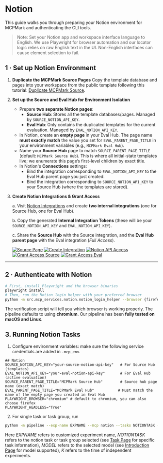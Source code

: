# Notion

This guide walks you through preparing your Notion environment for MCPMark and authenticating the CLI tools.

> Note: Set your Notion app and workspace interface language to English. We use Playwright for browser automation and our locator logic relies on raw English text in the UI. Non-English interfaces can cause element selection to fail.

## 1 · Set up Notion Environment

1. **Duplicate the MCPMark Source Pages**
   Copy the template database and pages into your workspace from the public template following this tutorial:
   [Duplicate MCPMark Source](https://painted-tennis-ebc.notion.site/MCPBench-Source-Hub-23181626b6d7805fb3a7d59c63033819).

2. **Set up the Source and Eval Hub for Environment Isolation**
   - Prepare **two separate Notion pages**:
     - **Source Hub**: Stores all the template databases/pages. Managed by `SOURCE_NOTION_API_KEY`.
     - **Eval Hub**: Only contains the duplicated templates for the current evaluation. Managed by `EVAL_NOTION_API_KEY`.
   - In Notion, create an **empty page** in your Eval Hub. The page name **must exactly match** the value you set for `EVAL_PARENT_PAGE_TITLE` in your environment variables (e.g., `MCPMark Eval Hub`).
   - Name your **Source Hub** page to match `SOURCE_PARENT_PAGE_TITLE` (default: `MCPMark Source Hub`). This is where all initial-state templates live; we enumerate this page’s first-level children by exact title.
   - In Notion's **Connections** settings:
     - Bind the integration corresponding to `EVAL_NOTION_API_KEY` to the Eval Hub parent page you just created.
     - Bind the integration corresponding to `SOURCE_NOTION_API_KEY` to your Source Hub (where the templates are stored).

3. **Create Notion Integrations & Grant Access**
   
   a. Visit [Notion Integrations](https://www.notion.so/profile/integrations) and create **two internal integrations** (one for Source Hub, one for Eval Hub).
   
   b. Copy the generated **Internal Integration Tokens** (these will be your `SOURCE_NOTION_API_KEY` and `EVAL_NOTION_API_KEY`).
   
   c. Share the **Source Hub** with the Source integration, and the **Eval Hub parent page** with the Eval integration (*Full Access*).

   [![Source Page](https://i.postimg.cc/pVjDswLH/source-page.png)](https://postimg.cc/XXVGJD5H)
   [![Create Integration](https://i.postimg.cc/vZ091M3W/create-integration.png)](https://postimg.cc/NKrLShhM)
   [![Notion API Access](https://i.postimg.cc/YCDGrRCR/api-access.png)](https://postimg.cc/CRDLJjDn)
   [![Grant Access Source](https://i.postimg.cc/2yxyPFt4/grant-access-source.png)](https://postimg.cc/n9Cnm7pz)
   [![Grant Access Eval](https://i.postimg.cc/1RM91ttc/grant-access-eval.png)](https://postimg.cc/s1QFp35v)

---

## 2 · Authenticate with Notion

```bash
# First, install Playwright and the browser binaries
playwright install
# Then, run the Notion login helper with your preferred browser
python -m src.mcp_services.notion.notion_login_helper --browser {firefox|chromium}
```

The verification script will tell you which browser is working properly. The pipeline defaults to using **chromium**. Our pipeline has been **fully tested on macOS and Linux**.

## 3. Running Notion Tasks

1. Configure environment variables: make sure the following service credentials are added in `.mcp_env`.
```env
## Notion
SOURCE_NOTION_API_KEY="your-source-notion-api-key"   # For Source Hub (templates)
EVAL_NOTION_API_KEY="your-eval-notion-api-key"       # For Eval Hub (active evaluation)
SOURCE_PARENT_PAGE_TITLE="MCPMark Source Hub"        # Source hub page name (exact match)
EVAL_PARENT_PAGE_TITLE="MCPMark Eval Hub"           # Must match the name of the empty page you created in Eval Hub
PLAYWRIGHT_BROWSER="chromium" # default to chromium, you can also choose firefox
PLAYWRIGHT_HEADLESS="True"
```

2. For single task or task group, run 
```bash
python -m pipeline --exp-name EXPNAME --mcp notion --tasks NOTIONTASK --models MODEL --k K
```
Here *EXPNAME* refers to customized experiment name, *NOTIONTASK* refers to the notion task or task group selected (see [Task Page](../datasets/task.md) for specific task information), *MODEL* refers to the selected model (see [Introduction Page](../introduction.md) for model supported), *K* refers to the time of independent experiments.
